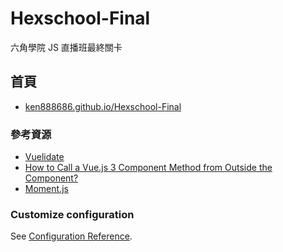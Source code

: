# Hexschool-Final

六角學院 JS 直播班最終關卡

## 首頁

- [ken888686.github.io/Hexschool-Final](https://ken888686.github.io/Hexschool-Final/)

### 參考資源

- [Vuelidate](https://vuelidate-next.netlify.app)
- [How to Call a Vue.js 3 Component Method from Outside the Component?](https://thewebdev.info/2021/03/28/how-to-call-a-vue-js-3-component-method-from-outside-the-component/)
- [Moment.js](https://momentjs.com/)

### Customize configuration

See [Configuration Reference](https://cli.vuejs.org/config/).
